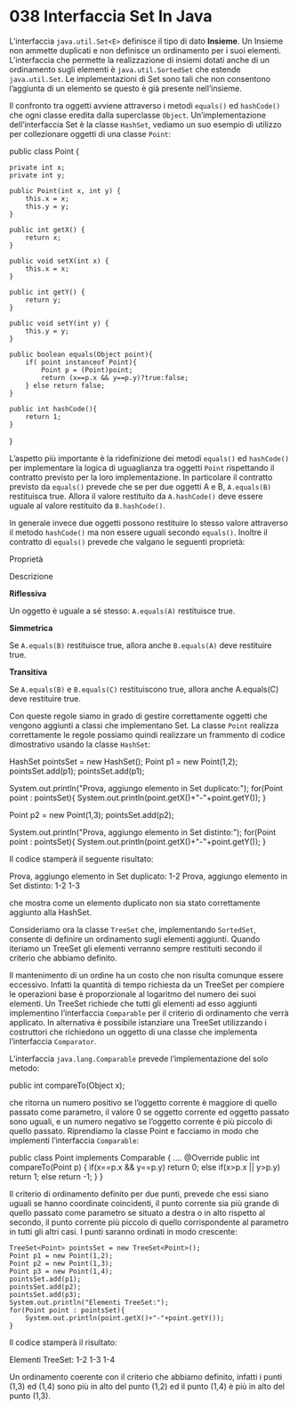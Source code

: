 # 038 Interfaccia Set In Java

L’interfaccia `java.util.Set<E>` definisce il tipo di dato **Insieme**. Un Insieme non ammette duplicati e non definisce un ordinamento per i suoi elementi. L’interfaccia che permette la realizzazione di insiemi dotati anche di un ordinamento sugli elementi è `java.util.SortedSet` che estende `java.util.Set`. Le implementazioni di Set sono tali che non consentono l’aggiunta di un elemento se questo è già presente nell’insieme.

Il confronto tra oggetti avviene attraverso i metodi `equals()` ed `hashCode()` che ogni classe eredita dalla superclasse `Object`. Un’implementazione dell’interfaccia Set è la classe `HashSet`, vediamo un suo esempio di utilizzo per collezionare oggetti di una classe `Point`:

public class Point {

```text
private int x;
private int y;

public Point(int x, int y) {
    this.x = x;
    this.y = y;
}

public int getX() {
    return x;
}

public void setX(int x) {
    this.x = x;
}

public int getY() {
    return y;
}

public void setY(int y) {
    this.y = y;
}    

public boolean equals(Object point){
    if( point instanceof Point){
        Point p = (Point)point;
        return (x==p.x && y==p.y)?true:false;
    } else return false;
}

public int hashCode(){
    return 1;
}
```

}

L’aspetto più importante è la ridefinizione dei metodi `equals()` ed `hashCode()` per implementare la logica di uguaglianza tra oggetti `Point` rispettando il contratto previsto per la loro implementazione. In particolare il contratto previsto da `equals()` prevede che se per due oggetti A e B, `A.equals(B)` restituisca true. Allora il valore restituito da `A.hashCode()` deve essere uguale al valore restituito da `B.hashCode()`.

In generale invece due oggetti possono restituire lo stesso valore attraverso il metodo `hashCode()` ma non essere uguali secondo `equals()`. Inoltre il contratto di `equals()` prevede che valgano le seguenti proprietà:

Proprietà

Descrizione

**Riflessiva**

Un oggetto è uguale a sé stesso: `A.equals(A)` restituisce true.

**Simmetrica**

Se `A.equals(B)` restituisce true, allora anche `B.equals(A)` deve restituire true.

**Transitiva**

Se `A.equals(B)` e `B.equals(C)` restituiscono true, allora anche A.equals\(C\) deve restituire true.

Con queste regole siamo in grado di gestire correttamente oggetti che vengono aggiunti a classi che implementano Set. La classe `Point` realizza correttamente le regole possiamo quindi realizzare un frammento di codice dimostrativo usando la classe `HashSet`:

HashSet pointsSet = new HashSet\(\); Point p1 = new Point\(1,2\); pointsSet.add\(p1\); pointsSet.add\(p1\);

System.out.println\("Prova, aggiungo elemento in Set duplicato:"\); for\(Point point : pointsSet\){ System.out.println\(point.getX\(\)+"-"+point.getY\(\)\); }

Point p2 = new Point\(1,3\); pointsSet.add\(p2\);

System.out.println\("Prova, aggiungo elemento in Set distinto:"\); for\(Point point : pointsSet\){ System.out.println\(point.getX\(\)+"-"+point.getY\(\)\); }

Il codice stamperà il seguente risultato:

Prova, aggiungo elemento in Set duplicato: 1-2 Prova, aggiungo elemento in Set distinto: 1-2 1-3

che mostra come un elemento duplicato non sia stato correttamente aggiunto alla HashSet.

Consideriamo ora la classe `TreeSet` che, implementando `SortedSet`, consente di definire un ordinamento sugli elementi aggiunti. Quando iteriamo un TreeSet gli elementi verranno sempre restituiti secondo il criterio che abbiamo definito.

Il mantenimento di un ordine ha un costo che non risulta comunque essere eccessivo. Infatti la quantità di tempo richiesta da un TreeSet per compiere le operazioni base è proporzionale al logaritmo del numero dei suoi elementi. Un TreeSet richiede che tutti gli elementi ad esso aggiunti implementino l’interfaccia `Comparable` per il criterio di ordinamento che verrà applicato. In alternativa è possibile istanziare una TreeSet utilizzando i costruttori che richiedono un oggetto di una classe che implementa l’interfaccia `Comparator`.

L’interfaccia `java.lang.Comparable` prevede l’implementazione del solo metodo:

public int compareTo\(Object x\);

che ritorna un numero positivo se l’oggetto corrente è maggiore di quello passato come parametro, il valore 0 se oggetto corrente ed oggetto passato sono uguali, e un numero negativo se l’oggetto corrente è più piccolo di quello passato. Riprendiamo la classe Point e facciamo in modo che implementi l’interfaccia `Comparable`:

public class Point implements Comparable { .... @Override public int compareTo\(Point p\) { if\(x==p.x && y==p.y\) return 0; else if\(x&gt;p.x \|\| y&gt;p.y\) return 1; else return -1; } }

Il criterio di ordinamento definito per due punti, prevede che essi siano uguali se hanno coordinate coincidenti, il punto corrente sia più grande di quello passato come parametro se situato a destra o in alto rispetto al secondo, il punto corrente più piccolo di quello corrispondente al parametro in tutti gli altri casi. I punti saranno ordinati in modo crescente:

```text
TreeSet<Point> pointsSet = new TreeSet<Point>();
Point p1 = new Point(1,2);
Point p2 = new Point(1,3);
Point p3 = new Point(1,4);
pointsSet.add(p1);
pointsSet.add(p2);
pointsSet.add(p3);
System.out.println("Elementi TreeSet:");
for(Point point : pointsSet){
    System.out.println(point.getX()+"-"+point.getY());
}
```

Il codice stamperà il risultato:

Elementi TreeSet: 1-2 1-3 1-4

Un ordinamento coerente con il criterio che abbiamo definito, infatti i punti \(1,3\) ed \(1,4\) sono più in alto del punto \(1,2\) ed il punto \(1,4\) è più in alto del punto \(1,3\).

